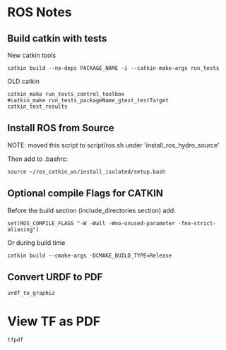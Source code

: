 ROS Notes
=======

## Build catkin with tests

New catkin tools

    catkin build --no-deps PACKAGE_NAME -i --catkin-make-args run_tests

OLD catkin

    catkin_make run_tests_control_toolbox
    #catkin_make run_tests_packageName_gtest_testTarget
    catkin_test_results

## Install ROS from Source

NOTE: moved this script to script/ros.sh under 'install_ros_hydro_source'

Then add to .bashrc:

    source ~/ros_catkin_ws/install_isolated/setup.bash

## Optional compile Flags for CATKIN

Before the build section (include_directories section) add:

    set(ROS_COMPILE_FLAGS "-W -Wall -Wno-unused-parameter -fno-strict-aliasing")

Or during build time

    catkin build --cmake-args -DCMAKE_BUILD_TYPE=Release

## Convert URDF to PDF

    urdf_to_graphiz

# View TF as PDF

    tfpdf



